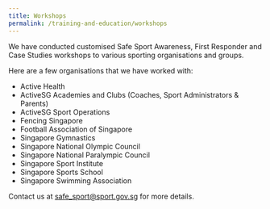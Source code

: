 ```yaml
---
title: Workshops
permalink: /training-and-education/workshops
---
```

We have conducted customised Safe Sport Awareness, First Responder and Case Studies workshops to various sporting organisations
and groups.

Here are a few organisations that we have worked with:
* Active Health
* ActiveSG Academies and Clubs (Coaches, Sport Administrators & Parents)
* ActiveSG Sport Operations 
* Fencing Singapore
* Football Association of Singapore
* Singapore Gymnastics
* Singapore National Olympic Council
* Singapore National Paralympic Council 
* Singapore Sport Institute
* Singapore Sports School
* Singapore Swimming Association

Contact us at safe_sport@sport.gov.sg for more details. 
